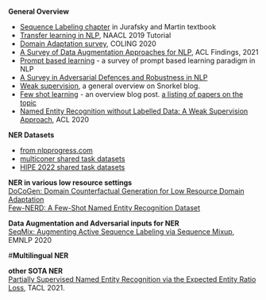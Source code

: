 **General Overview**
-  [Sequence Labeling chapter](https://web.stanford.edu/~jurafsky/slp3/8.pdf) in Jurafsky and Martin textbook  
- [Transfer learning in NLP](https://aclanthology.org/N19-5004/), NAACL 2019 Tutorial  
- [Domain Adaptation survey](https://aclanthology.org/2020.coling-main.603.pdf), COLING 2020  
- [A Survey of Data Augmentation Approaches for NLP](https://aclanthology.org/2021.findings-acl.84.pdf), ACL Findings, 2021  
- [Prompt based learning](https://arxiv.org/abs/2107.13586) - a survey of prompt based learning paradigm in NLP  
- [A Survey in Adversarial Defences and Robustness in NLP](https://arxiv.org/abs/2203.06414)  
- [Weak supervision](https://www.snorkel.org/blog/weak-supervision), a general overview on Snorkel blog.   
- [Few shot learning](https://analyticsindiamag.com/an-introductory-guide-to-few-shot-learning-for-beginners/) - an overview blog post. [a listing of papers on the topic](https://github.com/zhjohnchan/awesome-few-shot-learning-in-nlp#survey)
- [Named Entity Recognition without Labelled Data: A Weak Supervision Approach](https://aclanthology.org/2020.acl-main.139/), ACL 2020


**NER Datasets**
- [from nlpprogress.com](http://nlpprogress.com/english/named_entity_recognition.html)  
- [multiconer shared task datasets](https://multiconer.github.io/)
- [HIPE 2022 shared task datasets](https://github.com/hipe-eval/HIPE-2022-data)

**NER in various low resource settings**  
[DoCoGen: Domain Counterfactual Generation for Low Resource Domain Adaptation](https://arxiv.org/abs/2202.12350)  
[Few-NERD: A Few-Shot Named Entity Recognition Dataset](https://arxiv.org/abs/2105.07464)  


**Data Augmentation and Adversarial inputs for NER**  
[SeqMix: Augmenting Active Sequence Labeling via Sequence Mixup](https://rongzhizhang.org/pdf/emnlp20_SeqMix.pdf), EMNLP 2020

#**Multilingual NER**  

**other SOTA NER**  
[Partially Supervised Named Entity Recognition via the Expected Entity Ratio Loss](https://transacl.org/ojs/index.php/tacl/article/view/2981), TACL 2021. 
